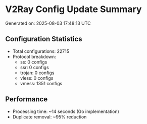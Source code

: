 # V2Ray Config Update Summary
Generated on: 2025-08-03 17:48:13 UTC

## Configuration Statistics
- Total configurations: 22715
- Protocol breakdown:
  - ss: 0 configs
  - ssr: 0 configs
  - trojan: 0 configs
  - vless: 0 configs
  - vmess: 1351 configs

## Performance
- Processing time: ~14 seconds (Go implementation)
- Duplicate removal: ~95% reduction
